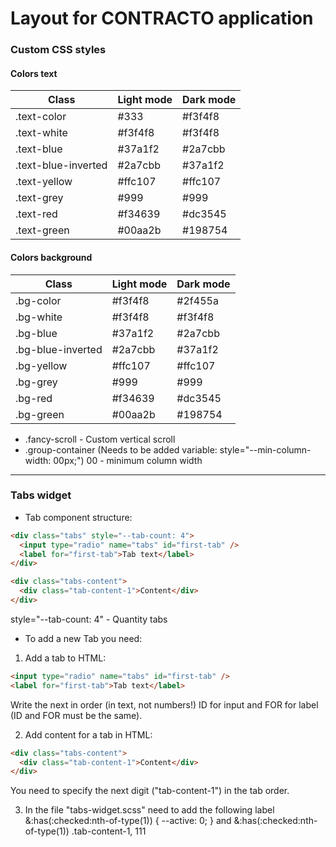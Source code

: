 # Layout for CONTRACTO application

### Custom CSS styles

#### Colors text

| Class               | Light mode | Dark mode |
| ------------------- | ---------- | --------- |
| .text-color         | #333       | #f3f4f8   |
| .text-white         | #f3f4f8    | #f3f4f8   |
| .text-blue          | #37a1f2    | #2a7cbb   |
| .text-blue-inverted | #2a7cbb    | #37a1f2   |
| .text-yellow        | #ffc107    | #ffc107   |
| .text-grey          | #999       | #999      |
| .text-red           | #f34639    | #dc3545   |
| .text-green         | #00aa2b    | #198754   |

#### Colors background

| Class             | Light mode | Dark mode |
| ----------------- | ---------- | --------- |
| .bg-color         | #f3f4f8    | #2f455a   |
| .bg-white         | #f3f4f8    | #f3f4f8   |
| .bg-blue          | #37a1f2    | #2a7cbb   |
| .bg-blue-inverted | #2a7cbb    | #37a1f2   |
| .bg-yellow        | #ffc107    | #ffc107   |
| .bg-grey          | #999       | #999      |
| .bg-red           | #f34639    | #dc3545   |
| .bg-green         | #00aa2b    | #198754   |

- .fancy-scroll - Custom vertical scroll
- .group-container (Needs to be added variable: style="--min-column-width: 00px;") 00 - minimum column width

---

### Tabs widget

- Tab component structure:

```html
<div class="tabs" style="--tab-count: 4">
  <input type="radio" name="tabs" id="first-tab" />
  <label for="first-tab">Tab text</label>
</div>

<div class="tabs-content">
  <div class="tab-content-1">Content</div>
</div>
```

style="--tab-count: 4" - Quantity tabs

- To add a new Tab you need:

1. Add a tab to HTML:

```html
<input type="radio" name="tabs" id="first-tab" />
<label for="first-tab">Tab text</label>
```

Write the next in order (in text, not numbers!) ID for input and FOR for label (ID and FOR must be the same).

2. Add content for a tab in HTML:

```html
<div class="tabs-content">
  <div class="tab-content-1">Content</div>
</div>
```

You need to specify the next digit ("tab-content-1") in the tab order.

3. In the file "tabs-widget.scss" need to add the following label
   &:has(:checked:nth-of-type(1)) { --active: 0; }
   and
   &:has(:checked:nth-of-type(1)) .tab-content-1,
   111
